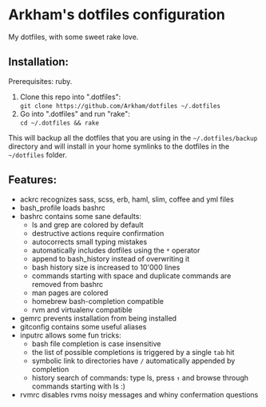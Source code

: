 Arkham's dotfiles configuration
===============================

My dotfiles, with some sweet rake love.

## Installation:

Prerequisites: ruby.

1. Clone this repo into ".dotfiles":  
   `git clone https://github.com/Arkham/dotfiles ~/.dotfiles`
2. Go into ".dotfiles" and run "rake":  
   `cd ~/.dotfiles && rake`

This will backup all the dotfiles that you are using in the `~/.dotfiles/backup`
directory and will install in your home symlinks to the dotfiles in the
`~/dotfiles` folder.

## Features:

* ackrc recognizes sass, scss, erb, haml, slim, coffee and yml files
* bash\_profile loads bashrc
* bashrc contains some sane defaults:
  - ls and grep are colored by default
  - destructive actions require confirmation
  - autocorrects small typing mistakes
  - automatically includes dotfiles using the `*` operator
  - append to bash\_history instead of overwriting it
  - bash history size is increased to 10'000 lines
  - commands starting with space and duplicate commands are removed from bashrc
  - man pages are colored
  - homebrew bash-completion compatible
  - rvm and virtualenv compatible
* gemrc prevents installation from being installed
* gitconfig contains some useful aliases
* inputrc allows some fun tricks:
  - bash file completion is case insensitive
  - the list of possible completions is triggered by a single `tab` hit
  - symbolic link to directories have `/` automatically appended by completion
  - history search of commands: type ls, press `↑` and browse through commands
    starting with ls :)
* rvmrc disables rvms noisy messages and whiny confermation questions
